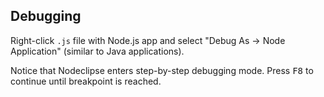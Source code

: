 
## Debugging

Right-click `.js` file with Node.js app and select "Debug As -> Node Application" (similar to Java applications).

Notice that Nodeclipse enters step-by-step debugging mode. Press <kbd>F8</kbd> to continue until breakpoint is reached.